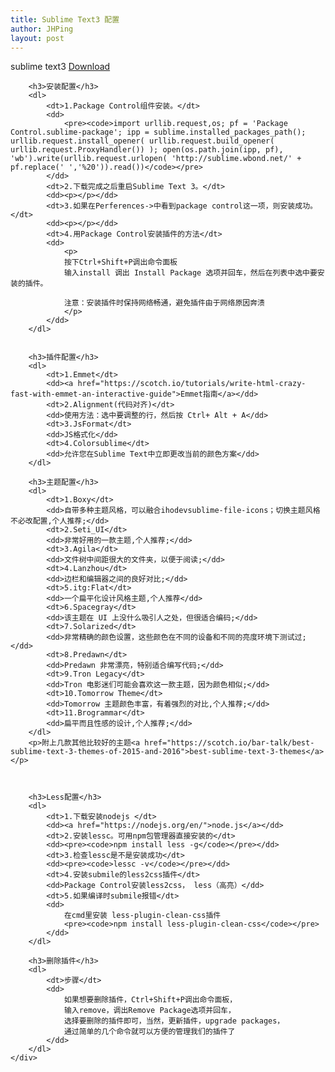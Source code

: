 ```yaml
---
title: Sublime Text3 配置
author: JHPing
layout: post
---
```

<div>
	<p>sublime text3   <a href="https://www.sublimetext.com/3">Download</a></p>
	<div>


		<h3>安装配置</h3>
		<dl>
			<dt>1.Package Control组件安装。</dt>
			<dd>
				<pre><code>import urllib.request,os; pf = 'Package Control.sublime-package'; ipp = sublime.installed_packages_path(); urllib.request.install_opener( urllib.request.build_opener( urllib.request.ProxyHandler()) ); open(os.path.join(ipp, pf), 'wb').write(urllib.request.urlopen( 'http://sublime.wbond.net/' + pf.replace(' ','%20')).read())</code></pre>
			</dd>
			<dt>2.下载完成之后重启Sublime Text 3。</dt>
			<dd><p></p></dd>
			<dt>3.如果在Perferences->中看到package control这一项，则安装成功。 </dt>
			<dd><p></p></dd>
			<dt>4.用Package Control安装插件的方法</dt>
			<dd>
				<p>
				按下Ctrl+Shift+P调出命令面板 
				输入install 调出 Install Package 选项并回车，然后在列表中选中要安装的插件。

				注意：安装插件时保持网络畅通，避免插件由于网络原因奔溃
				</p>
			</dd>	
		</dl>


		<h3>插件配置</h3>
		<dl>
			<dt>1.Emmet</dt>
			<dd><a href="https://scotch.io/tutorials/write-html-crazy-fast-with-emmet-an-interactive-guide">Emmet指南</a></dd>
			<dt>2.Alignment(代码对齐)</dt>
			<dd>使用方法：选中要调整的行，然后按 Ctrl+ Alt + A</dd>
			<dt>3.JsFormat</dt>
			<dd>JS格式化</dd>
			<dt>4.Colorsublime</dt>
			<dd>允许您在Sublime Text中立即更改当前的颜色方案</dd>
		</dl>

		<h3>主题配置</h3>
		<dl>
			<dt>1.Boxy</dt>
			<dd>自带多种主题风格，可以融合ihodevsublime-file-icons；切换主题风格不必改配置,个人推荐;</dd>
			<dt>2.Seti_UI</dt>
			<dd>非常好用的一款主题,个人推荐;</dd>
			<dt>3.Agila</dt>
			<dd>文件树中间距很大的文件夹，以便于阅读;</dd>
			<dt>4.Lanzhou</dt>
			<dd>边栏和编辑器之间的良好对比;</dd>
			<dt>5.itg:Flat</dt>
			<dd>一个扁平化设计风格主题,个人推荐</dd>
			<dt>6.Spacegray</dt>
			<dd>该主题在 UI 上没什么吸引人之处，但很适合编码;</dd>
			<dt>7.Solarized</dt>
			<dd>非常精确的颜色设置，这些颜色在不同的设备和不同的亮度环境下测试过;</dd>
			<dt>8.Predawn</dt>
			<dd>Predawn 非常漂亮，特别适合编写代码;</dd>
			<dt>9.Tron Legacy</dt>
			<dd>Tron 电影迷们可能会喜欢这一款主题，因为颜色相似;</dd>
			<dt>10.Tomorrow Theme</dt>
			<dd>Tomorrow 主题颜色丰富，有着强烈的对比,个人推荐;</dd>
			<dt>11.Brogrammar</dt>
			<dd>扁平而且性感的设计,个人推荐;</dd>
		</dl>
		<p>附上几款其他比较好的主题<a href="https://scotch.io/bar-talk/best-sublime-text-3-themes-of-2015-and-2016">best-sublime-text-3-themes</a></p>



		<h3>Less配置</h3>
		<dl>
			<dt>1.下载安装nodejs </dt>
			<dd><a href="https://nodejs.org/en/">node.js</a></dd>
			<dt>2.安装lessc。可用npm包管理器直接安装的</dt>
			<dd><pre><code>npm install less -g</code></pre></dd>
			<dt>3.检查lessc是不是安装成功</dt>
			<dd><pre><code>lessc -v</code></pre></dd>
			<dt>4.安装submile的less2css插件</dt>
			<dd>Package Control安装less2css， less（高亮）</dd>
			<dt>5.如果编译时submile报错</dt>
			<dd>
				在cmd里安装 less-plugin-clean-css插件
				<pre><code>npm install less-plugin-clean-css</code></pre>
			</dd>
		</dl>

		<h3>删除插件</h3>
		<dl>
			<dt>步骤</dt>
			<dd>
				如果想要删除插件，Ctrl+Shift+P调出命令面板，
				输入remove，调出Remove Package选项并回车，
				选择要删除的插件即可，当然，更新插件，upgrade packages，
				通过简单的几个命令就可以方便的管理我们的插件了
			</dd>
		</dl>
	</div>
</div>



